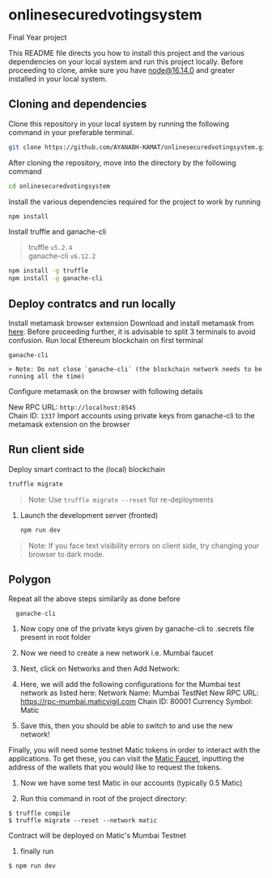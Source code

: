 # onlinesecuredvotingsystem
Final Year project

This README file directs you how to install this project and the various dependencies on your local system and run this project locally. Before proceeding to clone, amke sure you have [node@16.14.0](https://nodejs.org/en/) and greater installed in your local system. 

## Cloning and dependencies

Clone this repository in your local system by running the following command in your preferable terminal.
```bash
git clone https://github.com/AYANABH-KAMAT/onlinesecuredvotingsystem.git 
```
After cloning the repository, move into the directory by the following command 
```bash
cd onlinesecuredvotingsystem
```
Install the various dependencies required for the project to work by running
```bash
npm install  
```
Install truffle and ganache-cli

   > truffle `v5.2.4`  
   > ganache-cli `v6.12.2`

   ```bash
   npm install -g truffle
   npm install -g ganache-cli
   ```
## Deploy contratcs and run locally

 Install metamask browser extension
Download and install metamask from [here](https://metamask.io/download "Go to official metamask download page.").
Before proceeding further, it is advisable to split 3 terminals to avoid confusion.
 Run local Ethereum blockchain on first terminal

   ```shell
   ganache-cli
   ```
    > Note: Do not close `ganache-cli` (the blockchain network needs to be running all the time)
 Configure metamask on the browser with following details

   New RPC URL: `http://localhost:8545`  
   Chain ID: `1337`
 Import accounts using private keys from ganache-cli to the metamask extension on the browser

## Run client side 

Deploy smart contract to the (local) blockchain

   ```bash
   truffle migrate
   ```

> Note: Use `truffle migrate --reset` for re-deployments

1. Launch the development server (fronted)

   ```bash
   npm run dev
   ```
> Note: If you face text visibility errors on client side, try changing your browser to dark mode.

## Polygon

Repeat all the above steps similarily as done before 
 ```shell
   ganache-cli
   ```
1. Now copy one of the private keys given by ganache-cli to .secrets file present in root folder

1. Now we need to create a new network i.e. Mumbai faucet 
1. Next, click on Networks and then Add Network:
1. Here, we will add the following configurations for the Mumbai test network as listed here:
Network Name: Mumbai TestNet
New RPC URL: https://rpc-mumbai.maticvigil.com
Chain ID: 80001
Currency Symbol: Matic
1. Save this, then you should be able to switch to and use the new network!

Finally, you will need some testnet Matic tokens in order to interact with the applications.
To get these, you can visit the [Matic Faucet](https://faucet.polygon.technology/), inputting the address of the wallets that you would like to request the tokens.
1. Now we have some test Matic in our accounts (typically 0.5 Matic)

1. Run this command in root of the project directory:
```shell
$ truffle compile
$ truffle migrate --reset --network matic
```
Contract will be deployed on Matic's Mumbai Testnet

1. finally run 
```shell
$ npm run dev
```
